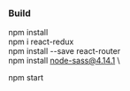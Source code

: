 ### Build ###
npm install \
npm i react-redux \
npm install --save react-router \
npm install node-sass@4.14.1 \

npm start 